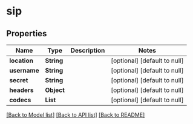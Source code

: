 # sip
## Properties

Name | Type | Description | Notes
------------ | ------------- | ------------- | -------------
**location** | **String** |  | [optional] [default to null]
**username** | **String** |  | [optional] [default to null]
**secret** | **String** |  | [optional] [default to null]
**headers** | **Object** |  | [optional] [default to null]
**codecs** | **List** |  | [optional] [default to null]

[[Back to Model list]](../README.md#documentation-for-models) [[Back to API list]](../README.md#documentation-for-api-endpoints) [[Back to README]](../README.md)

